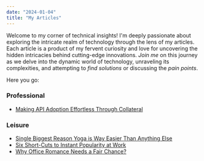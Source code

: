 ```yaml
---
date: "2024-01-04"
title: "My Articles"
---
```


Welcome to my corner of technical insights! I'm deeply passionate about exploring the intricate realm of technology through the lens of my articles. Each article is a product of my fervent curiosity and love for uncovering the hidden intricacies behind cutting-edge innovations. *Join me* on this journey as we delve into the dynamic world of technology, unraveling its complexities, and attempting to *find solutions* or discussing the *pain points*. 

Here you go:

### Professional
* <a href="https://drive.google.com/file/d/1qrf-30SL9xMxdN4a1-2jK8D-Xdxu9Kas/view?usp=sharing" target="_blank">Making API Adoption Effortless Through Collateral</a>



### Leisure

*  <a href="https://medium.com/@ArifMohammed/one-single-biggest-reason-yoga-is-way-easier-than-anything-else-c2244f9ff49d" target="_blank">Single Biggest Reason Yoga is Way Easier Than Anything Else</a>
* <a href="https://www.linkedin.com/pulse/20140712083222-30278136-six-short-cuts-to-instant-popularity-at-work" target="_blank">Six Short-Cuts to Instant Popularity at Work</a> 
* <a href="https://www.linkedin.com/pulse/20141021174351-30278136-why-office-romance-needs-a-fair-chance/" target="_blank">Why Office Romance Needs a Fair Chance?</a>
